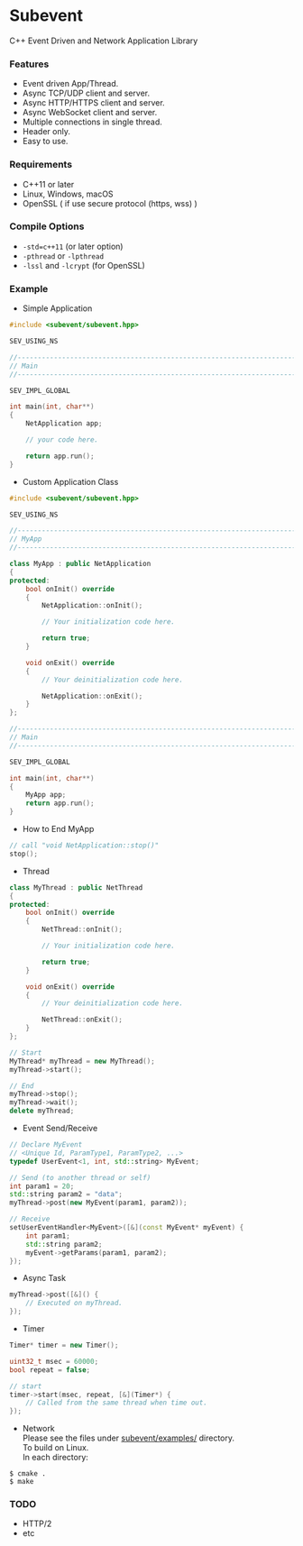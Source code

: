 Subevent
========

C++ Event Driven and Network Application Library

### Features
* Event driven App/Thread.
* Async TCP/UDP client and server.
* Async HTTP/HTTPS client and server.
* Async WebSocket client and server.
* Multiple connections in single thread.
* Header only.
* Easy to use.

### Requirements
* C++11 or later
* Linux, Windows, macOS
* OpenSSL ( if use secure protocol (https, wss) )

### Compile Options
* `-std=c++11` (or later option)
* `-pthread` or `-lpthread`
* `-lssl` and `-lcrypt` (for OpenSSL)

### Example
* Simple Application
```C++
#include <subevent/subevent.hpp>

SEV_USING_NS

//---------------------------------------------------------------------------//
// Main
//---------------------------------------------------------------------------//

SEV_IMPL_GLOBAL

int main(int, char**)
{
    NetApplication app;

    // your code here.

    return app.run();
}
```
* Custom Application Class
```C++
#include <subevent/subevent.hpp>

SEV_USING_NS

//---------------------------------------------------------------------------//
// MyApp
//---------------------------------------------------------------------------//

class MyApp : public NetApplication
{
protected:
    bool onInit() override
    {
        NetApplication::onInit();

        // Your initialization code here.

        return true;
    }

    void onExit() override
    {
        // Your deinitialization code here.

        NetApplication::onExit();
    }
};

//---------------------------------------------------------------------------//
// Main
//---------------------------------------------------------------------------//

SEV_IMPL_GLOBAL

int main(int, char**)
{
    MyApp app;
    return app.run();
}
```
* How to End MyApp
```C++
// call "void NetApplication::stop()"
stop();
```
* Thread
```C++
class MyThread : public NetThread
{
protected:
    bool onInit() override
    {
        NetThread::onInit();

        // Your initialization code here.

        return true;
    }

    void onExit() override
    {
        // Your deinitialization code here.

        NetThread::onExit();
    }
};
```
```C++
// Start
MyThread* myThread = new MyThread();
myThread->start();
```
```C++
// End
myThread->stop();
myThread->wait();
delete myThread;
```
* Event Send/Receive
```C++
// Declare MyEvent
// <Unique Id, ParamType1, ParamType2, ...>
typedef UserEvent<1, int, std::string> MyEvent;
```
```C++
// Send (to another thread or self)
int param1 = 20;
std::string param2 = "data";
myThread->post(new MyEvent(param1, param2));
```
```C++
// Receive
setUserEventHandler<MyEvent>([&](const MyEvent* myEvent) {
    int param1;
    std::string param2;
    myEvent->getParams(param1, param2);
});
```
* Async Task
```C++
myThread->post([&]() {
    // Executed on myThread.
});
```
* Timer
```C++
Timer* timer = new Timer();

uint32_t msec = 60000;
bool repeat = false;

// start
timer->start(msec, repeat, [&](Timer*) {
    // Called from the same thread when time out.
});
```
* Network  
Please see the files under [subevent/examples/](https://github.com/Ichishino/subevent/tree/master/examples) directory.  
To build on Linux.  
In each directory:  
```
$ cmake .
$ make
```

### TODO
* HTTP/2
* etc
